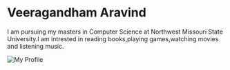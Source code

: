 # Veeragandham Aravind

I am pursuing my masters in Computer Science at Northwest Missouri State University.I am intrested in reading books,playing games,watching movies and listening music.

![My Profile](C:\Users\s565955\Desktop\profile.jpg.png)

